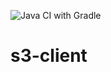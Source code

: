 ![Java CI with Gradle](https://github.com/pauldaniv/s3-client/workflows/Java%20CI%20with%20Gradle/badge.svg)

# s3-client
